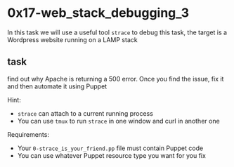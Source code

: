 # 0x17-web_stack_debugging_3

In this task we will use a useful tool `strace` to debug this task,
the target is a Wordpress website running on a LAMP stack

## task

find out why Apache is returning a 500 error. Once you find the issue, fix it and then automate it using Puppet 

Hint:

- `strace` can attach to a current running process
- You can use `tmux` to run `strace` in one window and curl in another one

Requirements:

- Your `0-strace_is_your_friend.pp` file must contain Puppet code
- You can use whatever Puppet resource type you want for you fix
